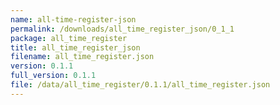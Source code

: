 ```yaml
---
name: all-time-register-json
permalink: /downloads/all_time_register_json/0_1_1
package: all_time_register
title: all_time_register_json
filename: all_time_register.json
version: 0.1.1
full_version: 0.1.1
file: /data/all_time_register/0.1.1/all_time_register.json
---
```

